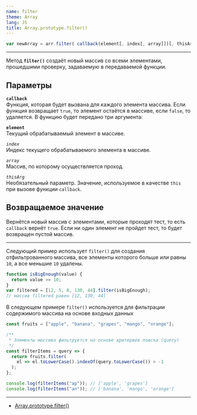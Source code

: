 ```yaml
---
name: filter
theme: Array
lang: JS
title: Array.prototype.filter()
---
```


```js
var newArray = arr.filter( callback(element[, index[, array]])[, thisArg])
```

---

Метод **`filter()`** создаёт новый массив со всеми элементами, прошедшими проверку, задаваемую в передаваемой функции.

## Параметры

**`callback`**<br />
Функция, которая будет вызвана для каждого элемента массива. Если функция возвращает `true`, то элемент остаётся в массиве, если `false`, то удаляется. В функцию будет передано три аргумента:

**`element`**<br />
Текущий обрабатываемый элемент в массиве.

_`index`_<br />
Индекс текущего обрабатываемого элемента в массиве.

_`array`_<br />
Массив, по которому осуществляется проход.

_`thisArg`_<br />
Необязательный параметр. Значение, используемое в качестве `this` при вызове функции `callback`.

## Возвращаемое значение

Вернётся новый массив с элементами, которые проходят тест, то есть `callback` вернёт `true`. Если ни один элемент не пройдет тест, то будет возвращен пустой массив.

---

Следующий пример использует `filter()` для создания отфильтрованного массива, все элементы которого больше или равны `10`, а все меньшие `10` удалены.

```js
function isBigEnough(value) {
  return value >= 10;
}
var filtered = [12, 5, 8, 130, 44].filter(isBigEnough);
// массив filtered равен [12, 130, 44]
```

В следующем примере `filter()` используется для фильтрации содержимого массива на основе входных данных

```js
const fruits = ["apple", "banana", "grapes", "mango", "orange"];

/**
 * Элементы массива фильтруется на основе критериев поиска (query)
 */
const filterItems = query => {
  return fruits.filter(
    el => el.toLowerCase().indexOf(query.toLowerCase()) > -1
  );
};

console.log(filterItems("ap")); // ['apple', 'grapes']
console.log(filterItems("an")); // ['banana', 'mango', 'orange']
```

---

- [Array.prototype.filter()](https://developer.mozilla.org/ru/docs/Web/JavaScript/Reference/Global_Objects/Array/filter)
